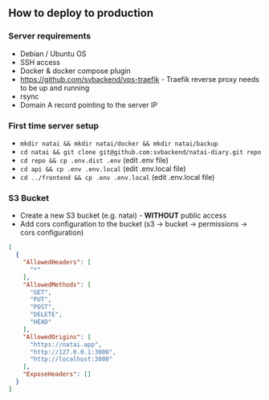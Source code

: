 ## How to deploy to production

### Server requirements

* Debian / Ubuntu OS
* SSH access
* Docker & docker compose plugin
* https://github.com/svbackend/vps-traefik - Traefik reverse proxy needs to be up and running
* rsync
* Domain A record pointing to the server IP

### First time server setup

* `mkdir natai && mkdir natai/docker && mkdir natai/backup`
* `cd natai && git clone git@github.com:svbackend/natai-diary.git repo`
* `cd repo && cp .env.dist .env` (edit .env file)
* `cd api && cp .env .env.local` (edit .env.local file)
* `cd ../frontend && cp .env .env.local` (edit .env.local file)

### S3 Bucket

* Create a new S3 bucket (e.g. natai) - **WITHOUT** public access
* Add cors configuration to the bucket (s3 -> bucket -> permissions -> cors configuration)

```json
[
  {
    "AllowedHeaders": [
      "*"
    ],
    "AllowedMethods": [
      "GET",
      "PUT",
      "POST",
      "DELETE",
      "HEAD"
    ],
    "AllowedOrigins": [
      "https://natai.app",
      "http://127.0.0.1:3000",
      "http://localhost:3000"
    ],
    "ExposeHeaders": []
  }
]
```
